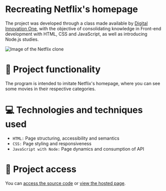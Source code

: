 # Recreating Netflix's homepage

The project was developed through a class made available by [Digital Innovation One](https://www.dio.me), with the objective of consolidating knowledge in Front-end development with HTML, CSS and JavaScript, as well as introducing Node.js studies.

![Image of the Netflix clone](https://user-images.githubusercontent.com/96635074/208282907-fa614507-2d83-4b1f-a7be-cc038cabeb61.png)

# 🔨 Project functionality
The program is intended to imitate Netflix's homepage, where you can see some movies in their respective categories. 

# 💻 Technologies and techniques used 
* `HTML:` Page structuring, accessibility and semantics
* `CSS:` Page styling and responsiveness
* `JavaScript with Node:` Page dynamics and consumption of API

# 📁 Project access
You can [access the source code](https://github.com/ArturColen/NetflixClone) or [view the hosted page](https://arturcolen.github.io/NetflixClone/).
